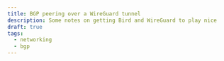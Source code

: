 ```yaml
---
title: BGP peering over a WireGuard tunnel
description: Some notes on getting Bird and WireGuard to play nice
draft: true
tags:
  - networking
  - bgp
---
```

